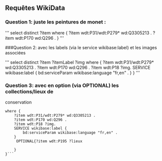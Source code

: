 ## Requêtes WikiData

### Question 1: juste les peintures de monet :

'''
select distinct ?item
where {
    ?item wdt:P31/wdt:P279* wd:Q3305213 .
    ?item wdt:P170 wd:Q296 .
}
'''

###Question 2: avec les labels (via le service wikibase:label) et les images associées

'''
select distinct ?item ?itemLabel ?img
where {
    ?item wdt:P31/wdt:P279* wd:Q3305213 .
    ?item wdt:P170 wd:Q296 .
	?item wdt:P18 ?img.
    SERVICE wikibase:label {
        bd:serviceParam wikibase:language "fr,en" .
    }
}
'''

### Question 3: avec en option (via OPTIONAL) les collections/lieux de
conservation


```select distinct ?item ?itemLabel ?img ?lieux ?lieuxLabel
where {
    ?item wdt:P31/wdt:P279* wd:Q3305213 .
    ?item wdt:P170 wd:Q296 .
	?item wdt:P18 ?img.
    SERVICE wikibase:label {
        bd:serviceParam wikibase:language "fr,en" .
    }
	 OPTIONAL{?item wdt:P195 ?lieux
    	
    }
}```
